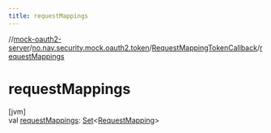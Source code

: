 ```yaml
---
title: requestMappings
---
```

//[mock-oauth2-server](../../../index.html)/[no.nav.security.mock.oauth2.token](../index.html)/[RequestMappingTokenCallback](index.html)/[requestMappings](request-mappings.html)



# requestMappings



[jvm]\
val [requestMappings](request-mappings.html): [Set](https://kotlinlang.org/api/latest/jvm/stdlib/kotlin.collections/-set/index.html)&lt;[RequestMapping](../-request-mapping/index.html)&gt;




